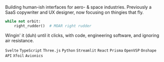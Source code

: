 Building human-ish interfaces for aero- & space industries. Previously a SaaS copywriter and UX designer, now focusing on thingies that fly.

```python
while not orbit:
    right_rudder()  # MOAR right rudder
```
Wingin' it (duh) until it clicks, with code, engineering software, and ignoring air resistance.

`Svelte` `TypeScript` `Three.js` `Python` `Streamlit` `React` `Prisma`
`OpenVSP` `Onshape API` `Xfoil` `Avionics`
